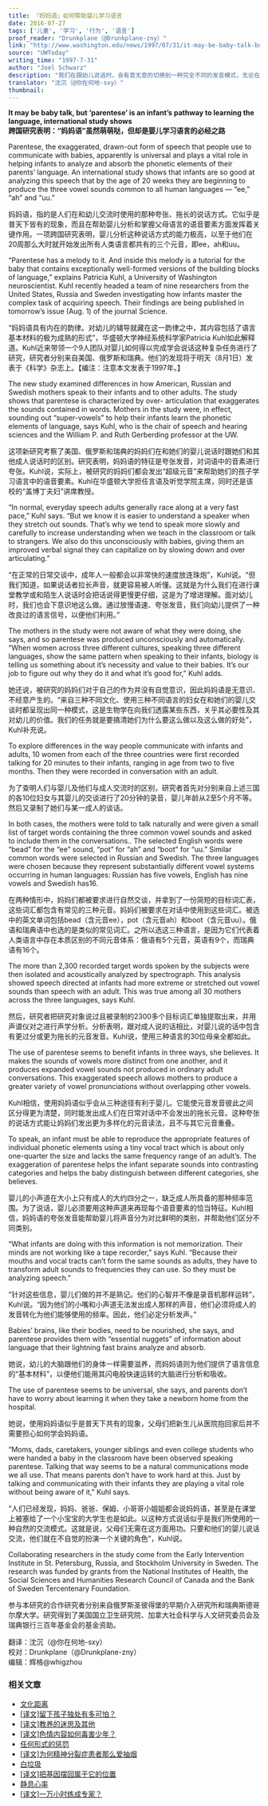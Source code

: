```yaml
---
title: 『妈妈语』如何帮助婴儿学习语言
date: 2016-07-27
tags: ['儿童', '学习', '行为', '语言']
proof_reader: "Drunkplane（@Drunkplane-zny）"
link: "http://www.washington.edu/news/1997/07/31/it-may-be-baby-talk-but-parentese-is-an-infants-pathway-to-learning-the-language-international-study-shows/"
source: "UWToday"
writing_time: "1997-7-31"
author: "Joel Schwarz"
description: "我们在跟幼儿说话时，会有意无意的切换到一种完全不同的发音模式，无论在语速、声调、口型、用词等方面，都和成人间对话有着极大差异，乍看起来，这似乎只是婴儿的柔弱可爱所引发的一种情绪反应，可实际上，语音模式这一转换有着特定而精致的功能。"
translator: "沈沉（@你在何地-sxy）"
thumbnail:
---
```


**It may be baby talk, but ‘parentese’ is an infant’s pathway to learning the language, international study shows**  
**跨国研究表明：“妈妈语”虽然萌萌哒，但却是婴儿学习语言的必经之路**

Parentese, the exaggerated, drawn-out form of speech that people use to communicate with babies, apparently is universal and plays a vital role in helping infants to analyze and absorb the phonetic elements of their parents’ language. An international study shows that infants are so good at analyzing this speech that by the age of 20 weeks they are beginning to produce the three vowel sounds common to all human languages — “ee,” “ah” and “uu.”

妈妈语，指的是人们在和幼儿交流时使用的那种夸张、拖长的说话方式。它似乎是普天下皆有的现象，而且在帮助婴儿分析和掌握父母语言的语音要素方面发挥着关键作用。一项跨国研究表明，婴儿分析这种说话方式的能力极高，以至于他们在20周那么大时就开始发出所有人类语言都共有的三个元音，即ee，ah和uu。

“Parentese has a melody to it. And inside this melody is a tutorial for the baby that contains exceptionally well-formed versions of the building blocks of language,” explains Patricia Kuhl, a University of Washington neuroscientist. Kuhl recently headed a team of nine researchers from the United States, Russia and Sweden investigating how infants master the complex task of acquiring speech. Their findings are being published in tomorrow’s issue (Aug. 1) of the journal Science.

“妈妈语具有内在的韵律。对幼儿的辅导就藏在这一韵律之中，其内容包括了语言基本材料的极为成熟的形式”，华盛顿大学神经系统科学家Patricia Kuhl如此解释道。Kuhl近来带领一个9人团队对婴儿如何得以完成学会说话这种复杂任务进行了研究，研究者分别来自美国、俄罗斯和瑞典。他们的发现将于明天（8月1日）发表于《科学》杂志上。【编注：注意本文发表于1997年。】

The new study examined differences in how American, Russian and Swedish mothers speak to their infants and to other adults. The study shows that parentese is characterized by over- articulation that exaggerates the sounds contained in words. Mothers in the study were, in effect, sounding out “super-vowels” to help their infants learn the phonetic elements of language, says Kuhl, who is the chair of speech and hearing sciences and the William P. and Ruth Gerberding professor at the UW.

这项新研究考察了美国、俄罗斯和瑞典的妈妈们在和她们的婴儿说话时跟她们和其他成人说话时的区别。研究表明，妈妈语的特征是夸张发音，对词语中的音素进行夸张。Kuhl说，实际上，被研究的妈妈们都会发出“超级元音”来帮助她们的孩子学习语言中的语音要素。Kuhl在华盛顿大学担任言语及听觉学院主席，同时还是该校的“盖博丁夫妇”讲席教授。

“In normal, everyday speech adults generally race along at a very fast pace,” Kuhl says. “But we know it is easier to understand a speaker when they stretch out sounds. That’s why we tend to speak more slowly and carefully to increase understanding when we teach in the classroom or talk to strangers. We also do this unconsciously with babies, giving them an improved verbal signal they can capitalize on by slowing down and over articulating.”

“在正常的日常交谈中，成年人一般都会以非常快的速度放连珠炮”，Kuhl说。“但我们知道，如果说话者拉长声音，就更容易被人听懂。这就是为什么我们在进行课堂教学或和陌生人说话时会把话说得更慢更仔细，这是为了增进理解。面对幼儿时，我们也会下意识地这么做。通过放慢语速、夸张发音，我们向幼儿提供了一种改良过的语言信号，以便他们利用。”

The mothers in the study were not aware of what they were doing, she says, and so parentese was produced unconsciously and automatically. “When women across three different cultures, speaking three different languages, show the same pattern when speaking to their infants, biology is telling us something about it’s necessity and value to their babies. It’s our job to figure out why they do it and what it’s good for,” Kuhl adds.

她还说，被研究的妈妈们对于自己的作为并没有自觉意识，因此妈妈语是无意识、不经意产生的。“来自三种不同文化、使用三种不同语言的妇女在和她们的婴儿交谈时都呈现出同一种模式，这是生物学在向我们透露某些东西，关乎其必要性及其对幼儿的价值。我们的任务就是要搞清她们为什么要这么做以及这么做的好处”，Kuhl补充说。

To explore differences in the way people communicate with infants and adults, 10 women from each of the three countries were first recorded talking for 20 minutes to their infants, ranging in age from two to five months. Then they were recorded in conversation with an adult.

为了查明人们与婴儿及他们与成人交流时的区别，研究者首先对分别来自上述三国的各10位妇女与其婴儿的交谈进行了20分钟的录音，婴儿年龄从2至5个月不等。然后又录制了她们与某一成人的谈话。

In both cases, the mothers were told to talk naturally and were given a small list of target words containing the three common vowel sounds and asked to include them in the conversations.. The selected English words were “bead” for the “ee” sound, “pot” for “ah” and “boot” for “uu.” Similar common words were selected in Russian and Swedish. The three languages were chosen because they represent substantially different vowel systems occurring in human languages: Russian has five vowels, English has nine vowels and Swedish has16.

在两种情形中，妈妈们都被要求进行自然交谈，并拿到了一份简短的目标词汇表，这些词汇都包含有常见的三种元音。妈妈们被要求在对话中使用到这些词汇。被选中的英文单词包括bead（含元音ee），pot（含元音ah）和boot（含元音uu）。俄语和瑞典语中也选的是类似的常见词汇。之所以选这三种语言，是因为它们代表着人类语言中存在本质区别的不同元音体系：俄语有5个元音，英语有9个，而瑞典语有16个。

The more than 2,300 recorded target words spoken by the subjects were then isolated and acoustically analyzed by spectrograph. This analysis showed speech directed at infants had more extreme or stretched out vowel sounds than speech with an adult. This was true among all 30 mothers across the three languages, says Kuhl.

然后，研究者把研究对象说过且被录制的2300多个目标词汇单独提取出来，并用声谱仪对之进行声学分析。分析表明，跟对成人说的话相比，对婴儿说的话中包含有更过分或更为拖长的元音发音。Kuhl说，使用三种语言的30位母亲全都如此。

The use of parentese seems to benefit infants in three ways, she believes. It makes the sounds of vowels more distinct from one another, and it produces expanded vowel sounds not produced in ordinary adult conversations. This exaggerated speech allows mothers to produce a greater variety of vowel pronunciations without overlapping other vowels.

Kuhl相信，使用妈妈语似乎会从三种途径有利于婴儿。它能使元音发音彼此之间区分得更为清楚，同时能发出成人们在日常对话中不会发出的拖长元音。这种夸张的说话方式能让妈妈们发出更为多样化的元音读法，且不与其它元音重叠。

To speak, an infant must be able to reproduce the appropriate features of individual phonetic elements using a tiny vocal tract which is about only one-quarter the size and lacks the same frequency range of an adult’s. The exaggeration of parentese helps the infant separate sounds into contrasting categories and helps the baby distinguish between different categories, she believes.

婴儿的小声道在大小上只有成人的大约四分之一，缺乏成人所具备的那种频率范围。为了说话，婴儿必须要用这种声道来再现每个语音要素的恰当特征。Kuhl相信，妈妈语的夸张发音能帮助婴儿将声音分为对比鲜明的类别，并帮助他们区分不同类别。

“What infants are doing with this information is not memorization. Their minds are not working like a tape recorder,” says Kuhl. “Because their mouths and vocal tracts can’t form the same sounds as adults, they have to transform adult sounds to frequencies they can use. So they must be analyzing speech.”

“针对这些信息，婴儿们做的并不是熟记。他们的心智并不像是录音机那样运转”，Kuhl说。“因为他们的小嘴和小声道无法发出成人那样的声音，他们必须将成人的发音转化为他们能够使用的频率。因此，他们必定分析发声。”

Babies’ brains, like their bodies, need to be nourished, she says, and parentese provides them with “essential nuggets” of information about language that their lightning fast brains analyze and absorb.

她说，幼儿的大脑跟他们的身体一样需要滋养，而妈妈语则为他们提供了语言信息的“基本材料”，以便他们能用其闪电般快速运转的大脑进行分析和吸收。

The use of parentese seems to be universal, she says, and parents don’t have to worry about learning it when they take a newborn home from the hospital.

她说，使用妈妈语似乎是普天下共有的现象，父母们把新生儿从医院抱回家后并不需要担心如何学会妈妈语。

“Moms, dads, caretakers, younger siblings and even college students who were handed a baby in the classroom have been observed speaking parentese. Talking that way seems to be a natural communications mode we all use. That means parents don’t have to work hard at this. Just by talking and communicating with their infants they are playing a vital role without being aware of it,” Kuhl says.

“人们已经发现，妈妈、爸爸、保姆、小哥哥小姐姐都会说妈妈语，甚至是在课堂上被塞给了一个小宝宝的大学生也是如此。以这种方式说话似乎是我们所使用的一种自然的交流模式。这就是说，父母们无需在这方面用功。只要和他们的婴儿说话交流，他们就在不自觉的扮演一个关键的角色”，Kuhl说。

Collaborating researchers in the study come from the Early Intervention Institute in St. Petersburg, Russia, and Stockholm University in Sweden. The research was funded by grants from the National Institutes of Health, the Social Sciences and Humanities Research Council of Canada and the Bank of Sweden Tercentenary Foundation.

参与本研究的合作研究者分别来自俄罗斯圣彼得堡的早期介入研究所和瑞典斯德哥尔摩大学。研究得到了美国国立卫生研究院、加拿大社会科学与人文研究委员会及瑞典银行三百年基金会的基金资助。


翻译：沈沉（@你在何地-sxy）  
校对：Drunkplane（@Drunkplane-zny）  
编辑：辉格@whigzhou


### 相关文章

* [文化距离](https://headsalon.org/archives/7635.html "文化距离")
* [[译文]留下孩子独处有多可怕？](https://headsalon.org/archives/7513.html "[译文]留下孩子独处有多可怕？")
* [[译文]教养的迷思及其他](https://headsalon.org/archives/7476.html "[译文]教养的迷思及其他")
* [[译文]色情内容如何毒害少年？](https://headsalon.org/archives/7470.html "[译文]色情内容如何毒害少年？")
* [任何形式的惩罚](https://headsalon.org/archives/7774.html "任何形式的惩罚")
* [[译文]为何精神分裂症患者那么爱抽烟](https://headsalon.org/archives/7262.html "[译文]为何精神分裂症患者那么爱抽烟")
* [白垃圾](https://headsalon.org/archives/7288.html "白垃圾")
* [[译文]把基因摆回属于它的位置](https://headsalon.org/archives/7170.html "[译文]把基因摆回属于它的位置")
* [静息心率](https://headsalon.org/archives/7207.html "静息心率")
* [[译文]一万小时练成专家？](https://headsalon.org/archives/7082.html "[译文]一万小时练成专家？")
